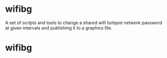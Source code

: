 # wifibg
A set of scripts and tools to change a shared wifi hotspot network password at given intervals and publishing it to a graphics file.
# wifibg
